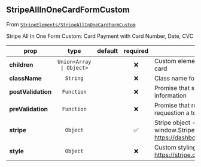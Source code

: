 
## StripeAllInOneCardFormCustom

From [`StripeElements/StripeAllInOneCardFormCustom`](StripeElements/StripeAllInOneCardFormCustom)

Stripe All In One Form Custom:
Card Payment with Card Number, Date, CVC

prop | type | default | required | description
---- | :----: | :-------: | :--------: | -----------
**children** | `Union<Array \| Object>` |  | :x: | Custom elements to be rendered with the card
**className** | `String` |  | :x: | Class name for form element
**postValidation** | `Function` |  | :x: | Promise that should be executed with token information
**preValidation** | `Function` |  | :x: | Promise that returns a validation before requestion a token
**stripe** | `Object` |  | :white_check_mark: | Stripe object - window.Stripe('publishable_key') See: https://dashboard.stripe.com/account/apikeys
**style** | `Object` |  | :x: | Custom styling see: https://stripe.com/elements



